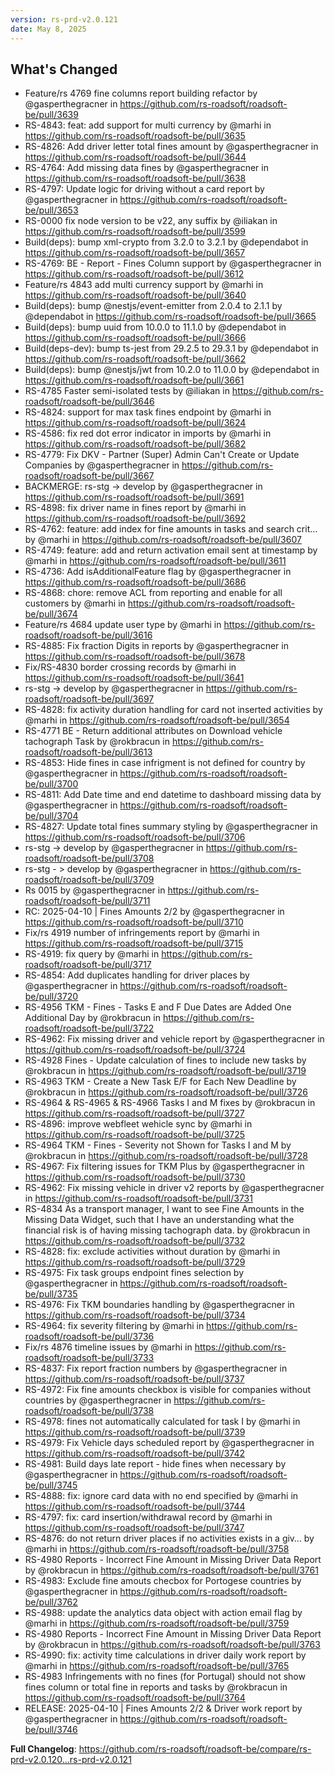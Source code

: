 ```yaml
---
version: rs-prd-v2.0.121
date: May 8, 2025
---
```


## What's Changed
* Feature/rs 4769 fine columns report building refactor by @gasperthegracner in https://github.com/rs-roadsoft/roadsoft-be/pull/3639
* RS-4843: feat: add support for multi currency by @marhi in https://github.com/rs-roadsoft/roadsoft-be/pull/3635
* RS-4826: Add driver letter total fines amount by @gasperthegracner in https://github.com/rs-roadsoft/roadsoft-be/pull/3644
* RS-4764: Add missing data fines by @gasperthegracner in https://github.com/rs-roadsoft/roadsoft-be/pull/3638
* RS-4797: Update logic for driving without a card report by @gasperthegracner in https://github.com/rs-roadsoft/roadsoft-be/pull/3653
* RS-0000 fix node version to be v22, any suffix by @iliakan in https://github.com/rs-roadsoft/roadsoft-be/pull/3599
* Build(deps): bump xml-crypto from 3.2.0 to 3.2.1 by @dependabot in https://github.com/rs-roadsoft/roadsoft-be/pull/3657
* RS-4769: BE - Report - Fines Column support by @gasperthegracner in https://github.com/rs-roadsoft/roadsoft-be/pull/3612
* Feature/rs 4843 add multi currency support by @marhi in https://github.com/rs-roadsoft/roadsoft-be/pull/3640
* Build(deps): bump @nestjs/event-emitter from 2.0.4 to 2.1.1 by @dependabot in https://github.com/rs-roadsoft/roadsoft-be/pull/3665
* Build(deps): bump uuid from 10.0.0 to 11.1.0 by @dependabot in https://github.com/rs-roadsoft/roadsoft-be/pull/3666
* Build(deps-dev): bump ts-jest from 29.2.5 to 29.3.1 by @dependabot in https://github.com/rs-roadsoft/roadsoft-be/pull/3662
* Build(deps): bump @nestjs/jwt from 10.2.0 to 11.0.0 by @dependabot in https://github.com/rs-roadsoft/roadsoft-be/pull/3661
* RS-4785 Faster semi-isolated tests by @iliakan in https://github.com/rs-roadsoft/roadsoft-be/pull/3646
* RS-4824: support for max task fines endpoint by @marhi in https://github.com/rs-roadsoft/roadsoft-be/pull/3624
* RS-4586: fix red dot error indicator in imports by @marhi in https://github.com/rs-roadsoft/roadsoft-be/pull/3682
* RS-4779: Fix DKV - Partner (Super) Admin Can't Create or Update Companies by @gasperthegracner in https://github.com/rs-roadsoft/roadsoft-be/pull/3667
* BACKMERGE: rs-stg -> develop by @gasperthegracner in https://github.com/rs-roadsoft/roadsoft-be/pull/3691
* RS-4898: fix driver name in fines report by @marhi in https://github.com/rs-roadsoft/roadsoft-be/pull/3692
* RS-4762: feature: add index for fine amounts in tasks and search crit… by @marhi in https://github.com/rs-roadsoft/roadsoft-be/pull/3607
* RS-4749: feature: add and return activation email sent at timestamp by @marhi in https://github.com/rs-roadsoft/roadsoft-be/pull/3611
* RS-4736: Add isAdditionalFeature flag by @gasperthegracner in https://github.com/rs-roadsoft/roadsoft-be/pull/3686
* RS-4868: chore: remove ACL from reporting and enable for all customers by @marhi in https://github.com/rs-roadsoft/roadsoft-be/pull/3674
* Feature/rs 4684 update user type by @marhi in https://github.com/rs-roadsoft/roadsoft-be/pull/3616
* RS-4885: Fix fraction Digits in reports by @gasperthegracner in https://github.com/rs-roadsoft/roadsoft-be/pull/3678
* Fix/RS-4830 border crossing records by @marhi in https://github.com/rs-roadsoft/roadsoft-be/pull/3641
* rs-stg -> develop by @gasperthegracner in https://github.com/rs-roadsoft/roadsoft-be/pull/3697
* RS-4828: fix activity duration handling for card not inserted activities by @marhi in https://github.com/rs-roadsoft/roadsoft-be/pull/3654
* RS-4771 BE - Return additional attributes on Download vehicle tachograph Task by @rokbracun in https://github.com/rs-roadsoft/roadsoft-be/pull/3613
* RS-4853: Hide fines in case infrigment is not defined for country  by @gasperthegracner in https://github.com/rs-roadsoft/roadsoft-be/pull/3700
* RS-4811: Add Date time and end datetime to dashboard missing data by @gasperthegracner in https://github.com/rs-roadsoft/roadsoft-be/pull/3704
* RS-4827: Update total fines summary styling by @gasperthegracner in https://github.com/rs-roadsoft/roadsoft-be/pull/3706
* rs-stg -> develop by @gasperthegracner in https://github.com/rs-roadsoft/roadsoft-be/pull/3708
* rs-stg - > develop by @gasperthegracner in https://github.com/rs-roadsoft/roadsoft-be/pull/3709
* Rs 0015 by @gasperthegracner in https://github.com/rs-roadsoft/roadsoft-be/pull/3711
* RC: 2025-04-10 | Fines Amounts 2/2 by @gasperthegracner in https://github.com/rs-roadsoft/roadsoft-be/pull/3710
* Fix/rs 4919 number of infringements report by @marhi in https://github.com/rs-roadsoft/roadsoft-be/pull/3715
* RS-4919: fix query by @marhi in https://github.com/rs-roadsoft/roadsoft-be/pull/3717
* RS-4854: Add duplicates handling for driver places by @gasperthegracner in https://github.com/rs-roadsoft/roadsoft-be/pull/3720
* RS-4956 TKM - Fines - Tasks E and F Due Dates are Added One Additional Day by @rokbracun in https://github.com/rs-roadsoft/roadsoft-be/pull/3722
* RS-4962: Fix missing driver and vehicle report by @gasperthegracner in https://github.com/rs-roadsoft/roadsoft-be/pull/3724
* RS-4928 Fines - Update calculation of fines to include new tasks by @rokbracun in https://github.com/rs-roadsoft/roadsoft-be/pull/3719
* RS-4963 TKM - Create a New Task E/F for Each New Deadline by @rokbracun in https://github.com/rs-roadsoft/roadsoft-be/pull/3726
* RS-4964 & RS-4965 & RS-4966 Tasks I and M fixes by @rokbracun in https://github.com/rs-roadsoft/roadsoft-be/pull/3727
* RS-4896: improve webfleet wehicle sync by @marhi in https://github.com/rs-roadsoft/roadsoft-be/pull/3725
* RS-4964 TKM - Fines - Severity not Shown for Tasks I and M by @rokbracun in https://github.com/rs-roadsoft/roadsoft-be/pull/3728
* RS-4967: Fix filtering issues for TKM Plus by @gasperthegracner in https://github.com/rs-roadsoft/roadsoft-be/pull/3730
* RS-4962: Fix missing vehicle in driver v2 reports by @gasperthegracner in https://github.com/rs-roadsoft/roadsoft-be/pull/3731
* RS-4834 As a transport manager, I want to see Fine Amounts in the Missing Data Widget, such that I have an understanding what the financial risk is of having missing tachograph data. by @rokbracun in https://github.com/rs-roadsoft/roadsoft-be/pull/3732
* RS-4828: fix: exclude activities without duration by @marhi in https://github.com/rs-roadsoft/roadsoft-be/pull/3729
* RS-4975: Fix task groups endpoint fines selection by @gasperthegracner in https://github.com/rs-roadsoft/roadsoft-be/pull/3735
* RS-4976: Fix TKM boundaries handling by @gasperthegracner in https://github.com/rs-roadsoft/roadsoft-be/pull/3734
* RS-4964: fix severity filtering by @marhi in https://github.com/rs-roadsoft/roadsoft-be/pull/3736
* Fix/rs 4876 timeline issues by @marhi in https://github.com/rs-roadsoft/roadsoft-be/pull/3733
* RS-4837: Fix report fraction numbers by @gasperthegracner in https://github.com/rs-roadsoft/roadsoft-be/pull/3737
* RS-4972: Fix fine amounts checkbox is visible for companies without countries by @gasperthegracner in https://github.com/rs-roadsoft/roadsoft-be/pull/3738
* RS-4978: fines not automatically calculated for task I by @marhi in https://github.com/rs-roadsoft/roadsoft-be/pull/3739
* RS-4979: Fix Vehicle days scheduled report by @gasperthegracner in https://github.com/rs-roadsoft/roadsoft-be/pull/3742
* RS-4981: Build days late report - hide fines when necessary by @gasperthegracner in https://github.com/rs-roadsoft/roadsoft-be/pull/3745
* RS-4888: fix: ignore card data with no end specified by @marhi in https://github.com/rs-roadsoft/roadsoft-be/pull/3744
* RS-4797: fix: card insertion/withdrawal record by @marhi in https://github.com/rs-roadsoft/roadsoft-be/pull/3747
* RS-4876: do not return driver places if no activities exists in a giv… by @marhi in https://github.com/rs-roadsoft/roadsoft-be/pull/3758
* RS-4980 Reports - Incorrect Fine Amount in Missing Driver Data Report by @rokbracun in https://github.com/rs-roadsoft/roadsoft-be/pull/3761
* RS-4983: Exclude fine amouts checbox for Portogese countries by @gasperthegracner in https://github.com/rs-roadsoft/roadsoft-be/pull/3762
* RS-4988: update the analytics data object with action email flag by @marhi in https://github.com/rs-roadsoft/roadsoft-be/pull/3759
* RS-4980  Reports - Incorrect Fine Amount in Missing Driver Data Report by @rokbracun in https://github.com/rs-roadsoft/roadsoft-be/pull/3763
* RS-4990: fix: activity time calculations in driver daily work report by @marhi in https://github.com/rs-roadsoft/roadsoft-be/pull/3765
* RS-4983 Infringements with no fines (for Portugal) should not show fines column or total fine in reports and tasks by @rokbracun in https://github.com/rs-roadsoft/roadsoft-be/pull/3764
* RELEASE: 2025-04-10 | Fines Amounts 2/2 & Driver work report by @gasperthegracner in https://github.com/rs-roadsoft/roadsoft-be/pull/3746


**Full Changelog**: https://github.com/rs-roadsoft/roadsoft-be/compare/rs-prd-v2.0.120...rs-prd-v2.0.121